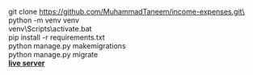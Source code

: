 git clone https://github.com/MuhammadTaneem/income-expenses.git\
python -m venv venv\
venv\Scripts\activate.bat\
pip install -r requirements.txt\
python manage.py  makemigrations\
python manage.py migrate\
**[live server]( https://income-expenditure.herokuapp.com/)**